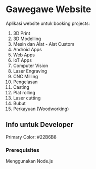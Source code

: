 # Gawegawe Website

Aplikasi website untuk booking projects:
1. 3D Print
2. 3D Modelling
2. Mesin dan Alat - Alat Custom
3. Android Apps
4. Web Apps
5. IoT Apps
6. Computer Vision
7. Laser Engraving
8. CNC Milling
9. Pengelasan
10. Casting
11. Plat rolling
12. Laser cutting
13. Bubut
14. Perkayuan (Woodworking)

## Info untuk Developer

Primary Color: #22B6B8

### Prerequisites

Menggunakan Node.js
